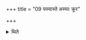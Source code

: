 +++
title = "09 यस्यास्ते अस्याः क्रूर"

+++

<details><summary>थिते</summary>

यस्यास्ते अस्याः क्रूर आसञ्जुहोमीत्येताभिस्तिसृभिः पराचीरसंस्पृष्टा दक्षिणापवर्गम् ९
</details>

